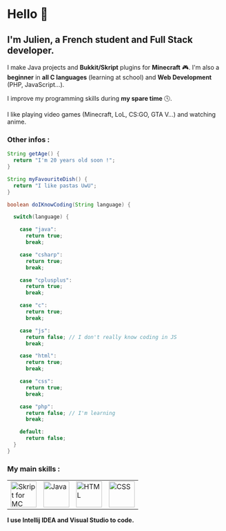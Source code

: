 # Hello 👋
  
## I'm Julien, a French student and Full Stack developer.

I make Java projects and **Bukkit/Skript** plugins for **Minecraft** 🎮.
I'm also a **beginner** in **all C languages** (learning at school) and **Web Development** (PHP, JavaScript...).

I improve my programming skills during **my spare time** 🕓.

I like playing video games (Minecraft, LoL, CS:GO, GTA V...) and watching anime.

### Other infos :

```java
String getAge() {
  return "I'm 20 years old soon !";
}

String myFavouriteDish() {
  return "I like pastas UwU";
}

boolean doIKnowCoding(String language) {

  switch(language) {

    case "java":
      return true;
      break;

    case "csharp":
      return true;
      break;

    case "cplusplus":
      return true;
      break;

    case "c":
      return true;
      break;

    case "js":
      return false; // I don't really know coding in JS
      break;

    case "html":
      return true;
      break;

    case "css":
      return true;
      break;

    case "php":
      return false; // I'm learning
      break;

    default:
      return false;
  }
}
```

### My main skills :
<table>
  <tr>
    <td><img src="https://repository-images.githubusercontent.com/152675496/5d1bcd00-61c7-11e9-9aee-5aab12aa02cf" width=60 height=60 title="Skript for MC"</td>
    <td><img src="https://cdn-icons-png.flaticon.com/512/5968/5968282.png" width=60 height=60 title="Java"></td>
    <td><img src="https://cdn-icons-png.flaticon.com/512/732/732212.png" width=60 height=60 title="HTML"></td>
    <td><img src="https://cdn-icons-png.flaticon.com/512/5968/5968242.png" width=60 height=60 title="CSS"></td>
  </tr>
</table>

**I use Intellij IDEA and Visual Studio to code.**
